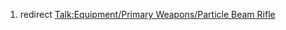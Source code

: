1.  redirect [Talk:Equipment/Primary Weapons/Particle Beam
    Rifle](Talk:Equipment/Primary_Weapons/Particle_Beam_Rifle "wikilink")